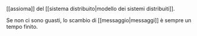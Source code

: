 [[assioma]] del [[sistema distribuito|modello dei sistemi distribuiti]].

Se non ci sono guasti, lo scambio di [[messaggio|messaggi]] è sempre un tempo finito.

